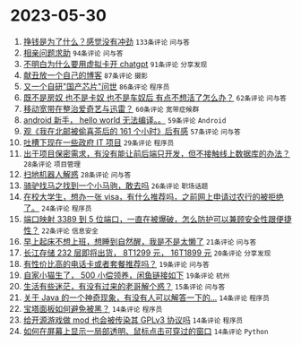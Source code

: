 # 2023-05-30

1. [挣钱是为了什么？感觉没有冲劲](https://www.v2ex.com/t/944086) `133条评论` `问与答`
1. [相亲问题求助](https://www.v2ex.com/t/944061) `94条评论` `问与答`
1. [不明白为什么要用虚拟卡开 chatgpt](https://www.v2ex.com/t/944112) `91条评论` `分享发现`
1. [献丑放一个自己的博客](https://www.v2ex.com/t/944068) `87条评论` `摄影`
1. [又一个自研"国产芯片"问世](https://www.v2ex.com/t/944078) `86条评论` `程序员`
1. [既不是房奴 也不是卡奴 也不是车奴后 有点不想活了怎么办？](https://www.v2ex.com/t/944264) `62条评论` `问与答`
1. [移动宽带在整治爱奇艺与迅雷？](https://www.v2ex.com/t/944089) `60条评论` `宽带症候群`
1. [android 新手， hello world 无法编译。。](https://www.v2ex.com/t/944131) `59条评论` `Android`
1. [观《我在北邮被偷喜茶后的 161 个小时》后有感](https://www.v2ex.com/t/944085) `57条评论` `问与答`
1. [吐槽下现在一些政府 IT 项目](https://www.v2ex.com/t/944155) `29条评论` `程序员`
1. [出于项目保密需求，有没有能让前后端只开发，但不接触线上数据库的办法？](https://www.v2ex.com/t/944237) `28条评论` `项目管理`
1. [扫地机器人解惑](https://www.v2ex.com/t/944192) `28条评论` `问与答`
1. [骑驴找马之找到一个小马驹，敢去吗](https://www.v2ex.com/t/944246) `26条评论` `职场话题`
1. [在校大学生，想办一张 visa，有什么推荐吗，之前网上申请过农行的被拒绝了。](https://www.v2ex.com/t/944180) `24条评论` `程序员`
1. [端口映射 3389 到 5 位端口，一直在被爆破，怎么防护可以兼顾安全性跟便捷性？](https://www.v2ex.com/t/944163) `22条评论` `信息安全`
1. [早上起床不想上班，想睡到自然醒，我是不是太懒了](https://www.v2ex.com/t/944072) `21条评论` `问与答`
1. [长江存储 232 层即将出货， 8T1299 元， 16T1899 元](https://www.v2ex.com/t/944256) `20条评论` `分享发现`
1. [有性价比高的电话卡或者套餐推荐吗？](https://www.v2ex.com/t/944204) `19条评论` `问与答`
1. [自家小猫生了， 500 小偿领养，闲鱼链接如下](https://www.v2ex.com/t/944185) `19条评论` `杭州`
1. [生活有些迷茫，有没有过来的老哥解个惑？](https://www.v2ex.com/t/944210) `15条评论` `问与答`
1. [关于 Java 的一个神奇现象，有没有人可以解答一下的...](https://www.v2ex.com/t/944261) `14条评论` `程序员`
1. [宝塔面板如何避免被黑？](https://www.v2ex.com/t/944248) `14条评论` `程序员`
1. [给开源游戏做 mod 也会被传染其 GPLv3 协议吗](https://www.v2ex.com/t/944229) `14条评论` `程序员`
1. [如何在屏幕上显示一局部透明、鼠标点击可穿过的窗口](https://www.v2ex.com/t/944176) `14条评论` `Python`
